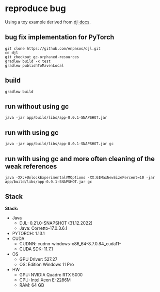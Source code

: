 # reproduce bug

Using a toy example derived from [djl docs](https://d2l.djl.ai/chapter_linear-networks/linear-regression-scratch.html).

## bug fix implementation for PyTorch

```
git clone https://github.com/enpasos/djl.git
cd djl
git checkout gc-orphaned-resources
gradlew build -x test
gradlew publishToMavenLocal
```


## build

```
gradlew build
```

## run without using gc 

``` 
java -jar app/build/libs/app-0.0.1-SNAPSHOT.jar  
```

## run with using gc

``` 
java -jar app/build/libs/app-0.0.1-SNAPSHOT.jar gc
```

## run with using gc and more often cleaning of the weak references

``` 
java -XX:+UnlockExperimentalVMOptions -XX:G1MaxNewSizePercent=10 -jar app/build/libs/app-0.0.1-SNAPSHOT.jar gc
```


## Stack

 
**Stack:**
- Java
  - DJL: 0.21.0-SNAPSHOT  (31.12.2022)
  - Java: Corretto-17.0.3.6.1
- PYTORCH: 1.13.1
- CUDA
  - CUDNN: cudnn-windows-x86_64-8.7.0.84_cuda11-
  - CUDA SDK: 11.7.1
- OS
  - GPU Driver: 527.27
  - OS: Edition	Windows 11 Pro
- HW
  - GPU: NVIDIA Quadro RTX 5000
  - CPU: Intel Xeon E-2286M
  - RAM: 64 GB

